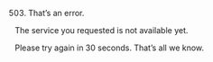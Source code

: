 503. That’s an error.

The service you requested is not available yet.

Please try again in 30 seconds. That’s all we know.